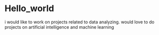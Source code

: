 # Hello_world
i would like to work on projects related to data analyzing. would love to do projects on artificial intelligence and machine learning  
